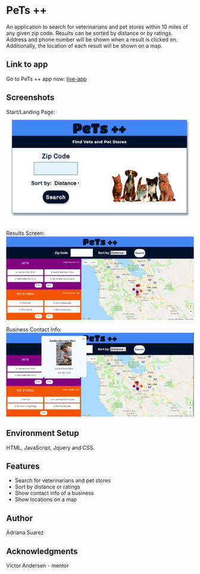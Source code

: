 # PeTs ++
An application to search for veterinarians and pet stores within 10 miles of any given zip code. 
Results can be sorted by distance or by ratings. Address and phone number will be shown when
a result is clicked on. Additionally, the location of each result will be shown on a map.

## Link to app
Go to PeTs ++ app now:
[live-app](https://vetsandpetstoresapiapp--agsmq.repl.co/)

## Screenshots
Start/Landing Page:
![start](screenshots/start_page.png)

Results Screen:
![results](screenshots/display_results.png)

Business Contact Info:
![contactInfo](screenshots/contact_info.png)

## Environment Setup
HTML, JavaScript, Jquery and CSS.

## Features
* Search for veterinarians and pet stores 
* Sort by distance or ratings
* Show contact info of a business
* Show locations on a map

## Author
Adriana Suarez 

## Acknowledgments
Victor Andersen - mentor


